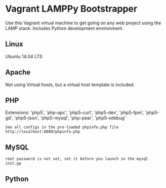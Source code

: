 Vagrant LAMPPy Bootstrapper
======================================
Use this Vagrant virtual machine to get going on any web project using the LAMP stack.  Includes Python development environment.

## Linux
Ubuntu 14.04 LTS

## Apache
Not using Virtual hosts, but a virtual host template is included.


## PHP
 Extensions:
    'php5',
    'php-apc',
    'php5-curl',
    'php5-dev',
    'php5-fpm',
    'php5-gd',
    'php5-json',
    'php5-mysql',
    'php-pear',
    'php5-xdebug'

    See all configs in the pre-loaded phpinfo.php file http://localhost:8080/phpinfo.php

## MySQL
    root password is not set, set it before you launch in the mysql init.pp

## Python

